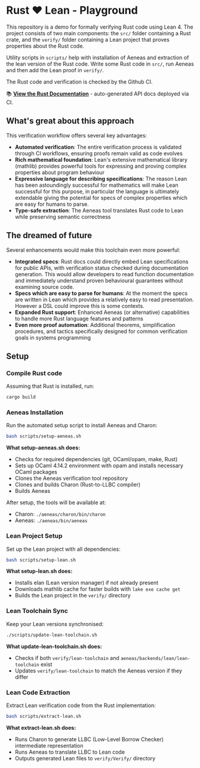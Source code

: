 # Rust ❤️ Lean - Playground

This repository is a demo for formally verifying Rust code using Lean 4. The project consists of two main components: the `src/` folder containing a Rust crate, and the `verify/` folder containing a Lean project that proves properties about the Rust code.

Utility scripts in `scripts/` help with installation of Aeneas and extraction of the lean version of the Rust code. Write some Rust code in `src/`, run Aeneas and then add the Lean proof in `verify/`.

The Rust code and verification is checked by the Github CI.

📚 **[View the Rust Documentation](https://oliver-butterley.github.io/rust-lean-playground/)** - auto-generated API docs deployed via CI.

## What's great about this approach

This verification workflow offers several key advantages:

- **Automated verification**: The entire verification process is validated through CI workflows, ensuring proofs remain valid as code evolves
- **Rich mathematical foundation**: Lean's extensive mathematical library (mathlib) provides powerful tools for expressing and proving complex properties about program behaviour
- **Expressive language for describing specifications**: The reason Lean has been astoundingly successful for mathematics will make Lean successful for this purpose, in particular the language is ultimately extendable giving the potential for specs of complex properties which are easy for humans to parse.
- **Type-safe extraction**: The Aeneas tool translates Rust code to Lean while preserving semantic correctness

## The dreamed of future

Several enhancements would make this toolchain even more powerful:

- **Integrated specs**: Rust docs could directly embed Lean specifications for public APIs, with verification status checked during documentation generation. This would allow developers to read function documentation and immediately understand proven behavioural guarantees without examining source code.
- **Specs which are easy to parse for humans**: At the moment the specs are written in Lean which provides a relatively easy to read presentation. However a DSL could improve this is some contexts.
- **Expanded Rust support**: Enhanced Aeneas (or alternative) capabilities to handle more Rust language features and patterns
- **Even more proof automation**: Additional theorems, simplification procedures, and tactics specifically designed for common verification goals in systems programming

## Setup

### Compile Rust code

Assuming that Rust is installed, run:

```bash
cargo build
```

### Aeneas Installation

Run the automated setup script to install Aeneas and Charon:

```bash
bash scripts/setup-aeneas.sh
```

**What setup-aeneas.sh does:**

- Checks for required dependencies (git, OCaml/opam, make, Rust)
- Sets up OCaml 4.14.2 environment with opam and installs necessary OCaml packages
- Clones the Aeneas verification tool repository
- Clones and builds Charon (Rust-to-LLBC compiler)
- Builds Aeneas

After setup, the tools will be available at:

- Charon: `./aeneas/charon/bin/charon`
- Aeneas: `./aeneas/bin/aeneas`

### Lean Project Setup

Set up the Lean project with all dependencies:

```bash
bash scripts/setup-lean.sh
```

**What setup-lean.sh does:**

- Installs elan (Lean version manager) if not already present
- Downloads mathlib cache for faster builds with `lake exe cache get`
- Builds the Lean project in the `verify/` directory

### Lean Toolchain Sync

Keep your Lean versions synchronised:

```bash
./scripts/update-lean-toolchain.sh
```

**What update-lean-toolchain.sh does:**

- Checks if both `verify/lean-toolchain` and `aeneas/backends/lean/lean-toolchain` exist
- Updates `verify/lean-toolchain` to match the Aeneas version if they differ

### Lean Code Extraction

Extract Lean verification code from the Rust implementation:

```bash
bash scripts/extract-lean.sh
```

**What extract-lean.sh does:**

- Runs Charon to generate LLBC (Low-Level Borrow Checker) intermediate representation
- Runs Aeneas to translate LLBC to Lean code
- Outputs generated Lean files to `verify/Verify/` directory
